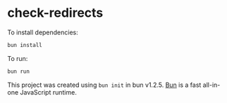 # check-redirects

To install dependencies:

```bash
bun install
```

To run:

```bash
bun run 
```

This project was created using `bun init` in bun v1.2.5. [Bun](https://bun.sh) is a fast all-in-one JavaScript runtime.
